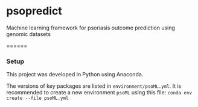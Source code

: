 # psopredict

Machine learning framework for psoriasis outcome prediction using genomic datasets

======

### Setup

This project was developed in Python using Anaconda.

The versions of key packages are listed in `environment/psoML.yml`. It is recommended to create a new environment `psoML` using this file: `conda env create --file psoML.yml`
